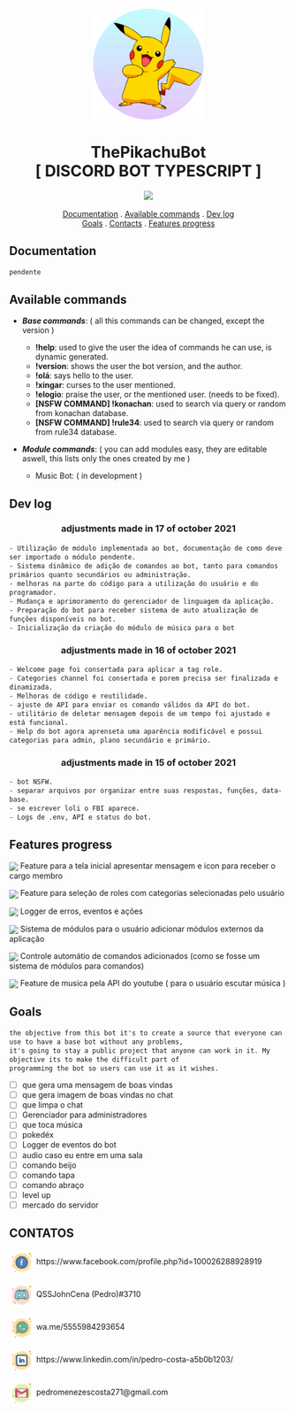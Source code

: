 <p align="center">
	<img src="README.content/pikachu-2-810x540.png" width="200">
</p>
<h1 align="center">ThePikachuBot<br>[ DISCORD BOT TYPESCRIPT ]</h1>
<p align="center">
	<img src="https://img.shields.io/badge/License-MIT-green?style=for-the-badge&logo=appveyor">
</p>


<p align="center">
 <a href="#documentation">Documentation</a>
 .
 <a href="#available-commands">Available commands</a>
 .
 <a href="#dev-log">Dev log</a>
 <br>
 <a href="#goals">Goals</a>
 .
 <a href="#contatos">Contacts</a>
 .
 <a href="#features-progress">Features progress</a>
</p>

## Documentation
	pendente

## Available commands
- ***Base commands***: ( all this commands can be changed, except the version )
	- **!help**: used to give the user the idea of commands he can use, is dynamic generated.
	- **!version**: shows the user the bot version, and the author.
	- **!olá**: says hello to the user.
	- **!xingar**: curses to the user mentioned.
	- **!elogio**: praise the user, or the mentioned user. (needs to be fixed).
	- **[NSFW COMMAND] !konachan**: used to search via query or random from konachan database.
	- **[NSFW COMMAND] !rule34**: used to search via query or random from rule34 database.

- ***Module commands***: ( you can add modules easy, they are editable aswell, this lists only the ones created by me )
	- Music Bot: ( in development )

## Dev log
<h3 align="center"> adjustments made in 17 of october 2021 </h3>
	
	- Utilização de módulo implementada ao bot, documentação de como deve ser importado o módulo pendente.
	- Sistema dinâmico de adição de comandos ao bot, tanto para comandos primários quanto secundários ou administração.
	- melhoras na parte do código para a utilização do usuário e do programador.
	- Mudança e aprimoramento do gerenciador de linguagem da aplicação.
	- Preparação do bot para receber sistema de auto atualização de funções disponíveis no bot.
	- Inicialização da criação do módulo de música para o bot


<h3 align="center"> adjustments made in 16 of october 2021 </h3>

	- Welcome page foi consertada para aplicar a tag role.
	- Categories channel foi consertada e porem precisa ser finalizada e dinamizada.
	- Melhoras de código e reutilidade.
	- ajuste de API para enviar os comando válidos da API do bot.
	- utilitário de deletar mensagem depois de um tempo foi ajustado e está funcional.
	- Help do bot agora aprenseta uma aparência modificável e possui categorias para admin, plano secundário e primário.
	

<h3 align="center"> adjustments made in 15 of october 2021 </h3>

 	- bot NSFW.
 	- separar arquivos por organizar entre suas respostas, funções, data-base.
 	- se escrever loli o FBI aparece.
 	- Logs de .env, API e status do bot.
	
## Features progress
<p>
	<img src="https://progress-bar.dev/100" align="center">
	Feature para a tela inicial apresentar mensagem e icon para receber o cargo membro
</p>
<p>
	<img src="https://progress-bar.dev/70" align="center">
	Feature para seleção de roles com categorias selecionadas pelo usuário
</p>
<p>
	<img src="https://progress-bar.dev/10" align="center">
	Logger de erros, eventos e ações
</p>
<p>
	<img src="https://progress-bar.dev/80" align="center">
	Sistema de módulos para o usuário adicionar módulos externos da aplicação
</p>
<p>
	<img src="https://progress-bar.dev/20" align="center">
	Controle automátio de comandos adicionados (como se fosse um sistema de módulos para comandos)
</p>
<p>
	<img src="https://progress-bar.dev/20" align="center">
	Feature de musica pela API do youtube ( para o usuário escutar música )
</p>

## Goals
	the objective from this bot it's to create a source that everyone can use to have a base bot without any problems,
	it's going to stay a public project that anyone can work in it. My objective its to make the difficult part of 
	programming the bot so users can use it as it wishes.
	
 - [ ] que gera uma mensagem de boas vindas
 - [ ] que gera imagem de boas vindas no chat
 - [ ] que limpa o chat
 - [ ] Gerenciador para administradores
 - [ ] que toca música							
 - [ ] pokedéx									
 - [ ] Logger de eventos do bot
 - [ ] audio caso eu entre em uma sala
 - [ ] comando beijo
 - [ ] comando tapa
 - [ ] comando abraço
 - [ ] level up
 - [ ] mercado do servidor

## CONTATOS
  <p>
    <img align="center" src="README.content/facebook.png" width="45" height="45">
    <a>https://www.facebook.com/profile.php?id=100026288928919</a>
  </p>
  <p>
    <img align="center" src="README.content/discord.png" width="45" height="45">
    QSSJohnCena (Pedro)#3710
  </p>
  <p>
    <img align="center" src="README.content/whatsapp.png" width="45" height="45">
    wa.me/5555984293654
  </p>
  <p>
    <img align="center" src="README.content/linkedin.png" width="45" height="45">
    <a>https://www.linkedin.com/in/pedro-costa-a5b0b1203/</a>
  </p>
  <p>
    <img align="center" src="README.content/gmail.png" width="45" height="45">
    <a>pedromenezescosta271@gmail.com</a>
  </p>
 
 
